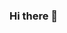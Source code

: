 ### Hi there 👋

<!--
**gibacarnieli/gibacarnieli** is a ✨ _special_ ✨ repository because its `README.md` (this file) appears on your GitHub profile.

Here are some ideas to get you started:

- 🔭 I’m currently working on my college
- 🌱 I’m currently learning software development
- 🤔 I’m looking for get help for learn max i can
- 💬 Ask me about anything
- ⚡ Fun fact: im giba 
-->
